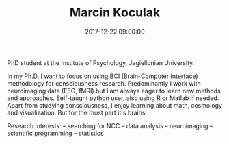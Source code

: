﻿---
layout: post
title:  "Marcin Koculak"
name: Marcin
surname: Koculak
date:   2017-12-22 09:00:00
categories: people
image-file: /images/people/mkoculak.jpg
category: clab
mail: koculak.marcin@gmail.com
website:
twitter:
researchgate:
---

PhD student at the Institute of Psychology, Jagiellonian University.

In my Ph.D. I want to focus on using BCI (Brain-Computer Interface) methodology for consciousness research. Predominantly I work with neuroimaging data (EEG, fMRI) but I am always eager to learn new methods and approaches. Self-taught python user, also using R or Matlab if needed. Apart from studying consciousness, I enjoy learning about math, cosmology and visualization. But for the most part it's brains.

Research interests:
– searching for NCC
– data analysis
– neuroimaging
– scientific programming
– statistics
